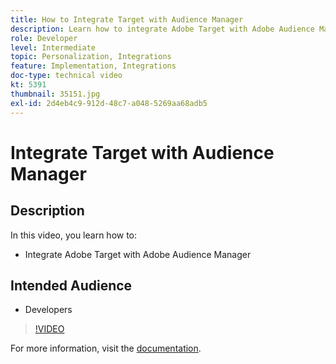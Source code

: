 ```yaml
---
title: How to Integrate Target with Audience Manager
description: Learn how to integrate Adobe Target with Adobe Audience Manager.
role: Developer
level: Intermediate
topic: Personalization, Integrations
feature: Implementation, Integrations
doc-type: technical video
kt: 5391
thumbnail: 35151.jpg
exl-id: 2d4eb4c9-912d-48c7-a048-5269aa68adb5
---
```

# Integrate Target with Audience Manager

## Description

In this video, you learn how to:

* Integrate Adobe Target with Adobe Audience Manager

## Intended Audience

* Developers

>[!VIDEO](https://video.tv.adobe.com/v/35151/?quality=12)

For more information, visit the [documentation](https://docs.adobe.com/content/help/en/audience-manager/user-guide/implementation-integration-guides/integration-other-solutions/aam-target-integration.html).
